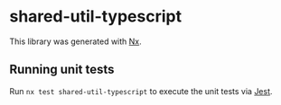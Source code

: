 # shared-util-typescript

This library was generated with [Nx](https://nx.dev).

## Running unit tests

Run `nx test shared-util-typescript` to execute the unit tests via [Jest](https://jestjs.io).
